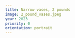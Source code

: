 ```yaml
---
title: Narrow vases, 2 pounds
image: 2_pound_vases.jpeg
year: 2023
priority: 0
orientation: portrait
---
```

